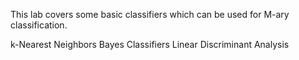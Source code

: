 This lab covers some basic classifiers which can be used for M-ary classification.

k-Nearest Neighbors
Bayes Classifiers
Linear Discriminant Analysis
